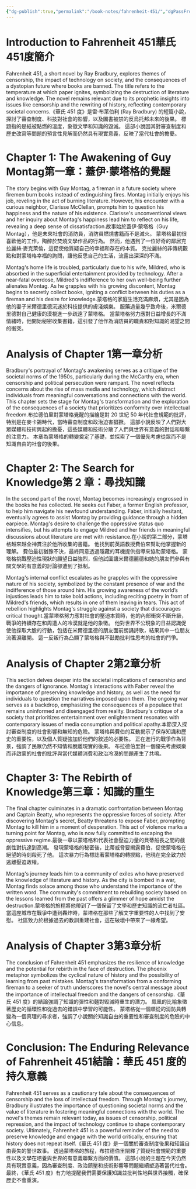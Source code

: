 ```yaml
---
{"dg-publish":true,"permalink":"/book-notes/fahrenheit-451/","dgPassFrontmatter":true}
---
```


# Introduction to Fahrenheit 451華氏451度簡介

Fahrenheit 451, a short novel by Ray Bradbury, explores themes of censorship, the impact of technology on society, and the consequences of a dystopian future where books are banned. The title refers to the temperature at which paper ignites, symbolizing the destruction of literature and knowledge. The novel remains relevant due to its prophetic insights into issues like censorship and the rewriting of history, reflecting contemporary societal concerns.《華氏 451 度》是雷‧布萊伯利 (Ray Bradbury) 的短篇小說，探討了審查制度、科技對社會的影響，以及圖書被禁的反烏托邦未來的後果。 標題指的是紙被點燃的溫度，象徵文學和知識的毀滅。 這部小說因其對審查制度和歷史改寫等問題的預言性見解而仍然具有現實意義，反映了當代社會的擔憂。

# Chapter 1: The Awakening of Guy Montag第一章：蓋伊‧蒙塔格的覺醒

The story begins with Guy Montag, a fireman in a future society where firemen burn books instead of extinguishing fires. Montag initially enjoys his job, reveling in the act of burning literature. However, his encounter with a curious neighbor, Clarisse McClellan, prompts him to question his happiness and the nature of his existence. Clarisse's unconventional views and her inquiry about Montag's happiness lead him to reflect on his life, revealing a deep sense of dissatisfaction.故事始於蓋伊·蒙塔格（Guy Montag），他是未來社會的消防員，消防員燃燒書籍而不是滅火。 蒙塔格最初很喜歡他的工作，陶醉於焚燒文學作品的行為。 然而，他遇到了一位好奇的鄰居克拉麗絲·麥克萊倫，這促使他質疑自己的幸福和存在的本質。 克拉麗絲的非傳統觀點和對蒙塔格幸福的詢問，讓他反思自己的生活，流露出深深的不滿。

Montag's home life is troubled, particularly due to his wife, Mildred, who is absorbed in the superficial entertainment provided by technology. After a near-fatal overdose, Mildred's indifference to her own well-being further alienates Montag. As he grapples with his growing discontent, Montag begins to secretly collect books, igniting a conflict between his duties as a fireman and his desire for knowledge.蒙塔格的家庭生活充滿麻煩，尤其是因為他的妻子米爾德里德沉迷於科技提供的膚淺娛樂。 服藥過量幾乎致命後，米爾德里德對自己健康的漠視進一步疏遠了蒙塔格。 當蒙塔格努力應對日益增長的不滿情緒時，他開始秘密收集書籍，這引發了他作為消防員的職責和對知識的渴望之間的衝突。

# Analysis of Chapter 1第一章分析

Bradbury's portrayal of Montag's awakening serves as a critique of the societal norms of the 1950s, particularly during the McCarthy era, when censorship and political persecution were rampant. The novel reflects concerns about the rise of mass media and technology, which distract individuals from meaningful conversations and connections with the world. This chapter sets the stage for Montag's transformation and the exploration of the consequences of a society that prioritizes conformity over intellectual freedom.布拉德伯里對蒙塔格覺醒的描繪是對 20 世紀 50 年代社會規範的批評，特別是在麥卡錫時代，當時審查制度和政治迫害猖獗。 這部小說反映了人們對大眾媒體和技術興起的擔憂，這些媒體和技術分散了人們與世界有意義的對話和聯繫的注意力。 本章為蒙塔格的轉變奠定了基礎，並探索了一個優先考慮從眾而不是知識自由的社會的後果。

# Chapter 2: The Search for Knowledge第 2 章：尋找知識

In the second part of the novel, Montag becomes increasingly engrossed in the books he has collected. He seeks out Faber, a former English professor, to help him navigate his newfound understanding. Faber, initially hesitant, eventually agrees to assist Montag by providing guidance through a hidden earpiece. Montag's desire to challenge the oppressive status quo intensifies, but his attempts to engage Mildred and her friends in meaningful discussions about literature are met with resistance.在小說的第二部分，蒙塔格越來越全神貫注於他所收集的書籍。 他找到前英語教授費伯來幫助他掌握新的理解。 費伯最初猶豫不決，最終同意透過隱藏的耳機提供指導來協助蒙塔格。 蒙塔格挑戰壓迫性現狀的願望日益強烈，但他試圖讓米爾德麗德和她的朋友們參與有關文學的有意義的討論卻遭到了抵制。

Montag's internal conflict escalates as he grapples with the oppressive nature of his society, symbolized by the constant presence of war and the indifference of those around him. His growing awareness of the world’s injustices leads him to take bold actions, including reciting poetry in front of Mildred's friends, which results in one of them leaving in tears. This act of rebellion highlights Montag's struggle against a society that discourages critical thought.當蒙塔格努力應對社會的壓迫本質時，他的內部衝突不斷升級，戰爭的持續存在和周遭人的冷漠就是他的象徵。 他對世界不公現象的日益認識促使他採取大膽的行動，包括在米爾德里德的朋友面前朗誦詩歌，結果其中一位朋友流著淚離開。 這一反叛行為凸顯了蒙塔格與不鼓勵批判性思考的社會的鬥爭。

# Analysis of Chapter 2第2章分析

This section delves deeper into the societal implications of censorship and the dangers of ignorance. Montag's interactions with Faber reveal the importance of preserving knowledge and history, as well as the need for individuals to question the narratives imposed upon them. The ongoing war serves as a backdrop, emphasizing the consequences of a populace that remains uninformed and disengaged from reality. Bradbury's critique of a society that prioritizes entertainment over enlightenment resonates with contemporary issues of media consumption and political apathy.本節深入探討審查制度的社會影響和無知的危險。 蒙塔格與費伯的互動揭示了保存知識和歷史的重要性，以及個人質疑強加於他們的敘述的必要性。 正在進行的戰爭作為背景，強調了民眾仍然不知情和脫離現實的後果。 布拉德伯里對一個優先考慮娛樂而非啟蒙的社會的批評與當代媒體消費和政治冷漠的問題產生了共鳴。

# Chapter 3: The Rebirth of Knowledge第三章：知識的重生

The final chapter culminates in a dramatic confrontation between Montag and Captain Beatty, who represents the oppressive forces of society. After discovering Montag's secret, Beatty threatens to expose Faber, prompting Montag to kill him in a moment of desperation. This act of violence marks a turning point for Montag, who is now fully committed to escaping the oppressive regime.最後一章以蒙塔格和代表社會壓迫力量的貝蒂船長之間的戲劇性對抗達到高潮。 發現蒙塔格的秘密後，比蒂威脅要揭露費伯，促使蒙塔格在絕望的時刻殺死了他。 這次暴力行為標誌著蒙塔格的轉捩點，他現在完全致力於逃離壓迫政權。

Montag's journey leads him to a community of exiles who have preserved the knowledge of literature and history. As the city is bombed in a war, Montag finds solace among those who understand the importance of the written word. The community's commitment to rebuilding society based on the lessons learned from the past offers a glimmer of hope amidst the destruction.蒙塔格的旅程將他帶到了一個保留了文學和歷史知識的流亡者社區。 當這座城市在戰爭中遭到轟炸時，蒙塔格在那些了解文字重要性的人中找到了安慰。 社區致力於根據過去的教訓重建社會，這在破壞中帶來了一線希望。

# Analysis of Chapter 3第3章分析

The conclusion of Fahrenheit 451 emphasizes the resilience of knowledge and the potential for rebirth in the face of destruction. The phoenix metaphor symbolizes the cyclical nature of history and the possibility of learning from past mistakes. Montag's transformation from a conforming fireman to a seeker of truth underscores the novel's central message about the importance of intellectual freedom and the dangers of censorship.《華氏 451 度》的結論強調了知識的彈性和麵對毀滅時重生的潛力。 鳳凰的比喻象徵著歷史的循環性和從過去的錯誤中學習的可能性。 蒙塔格從一個順從的消防員轉變為一個真理的尋求者，強調了小說關於知識自由的重要性和審查制度的危險的中心信息。

# Conclusion: The Enduring Relevance of Fahrenheit 451結論：華氏 451 度的持久意義

Fahrenheit 451 serves as a cautionary tale about the consequences of censorship and the loss of intellectual freedom. Through Montag's journey, Bradbury illustrates the importance of questioning societal norms and the value of literature in fostering meaningful connections with the world. The novel's themes remain relevant today, as issues of censorship, political repression, and the impact of technology continue to shape contemporary society. Ultimately, Fahrenheit 451 is a powerful reminder of the need to preserve knowledge and engage with the world critically, ensuring that history does not repeat itself.《華氏 451 度》是一個關於審查制度後果和知識自由喪失的警世故事。 透過蒙塔格的旅程，布拉德伯里闡釋了質疑社會規範的重要性以及文學在培養與世界的有意義聯繫方面的價值。 這部小說的主題在今天仍然具有現實意義，因為審查制度、政治鎮壓和技術影響等問題繼續塑造著當代社會。 最終，《華氏 451 度》有力地提醒我們需要保護知識並批判性地與世界接觸，確保歷史不會重演。